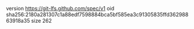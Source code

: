 version https://git-lfs.github.com/spec/v1
oid sha256:2180a281307c1a88edf7598884bca5bf585ea3c91305835ffd36298863918a35
size 262
